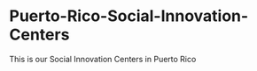 Puerto-Rico-Social-Innovation-Centers
=====================================

This is our Social Innovation Centers in Puerto Rico
